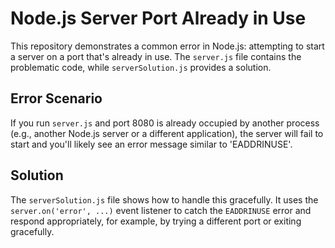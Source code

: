 # Node.js Server Port Already in Use

This repository demonstrates a common error in Node.js: attempting to start a server on a port that's already in use.  The `server.js` file contains the problematic code, while `serverSolution.js` provides a solution.

## Error Scenario

If you run `server.js` and port 8080 is already occupied by another process (e.g., another Node.js server or a different application), the server will fail to start and you'll likely see an error message similar to 'EADDRINUSE'.

## Solution

The `serverSolution.js` file shows how to handle this gracefully. It uses the `server.on('error', ...)` event listener to catch the `EADDRINUSE` error and respond appropriately, for example, by trying a different port or exiting gracefully.